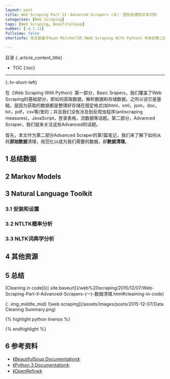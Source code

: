 ```yaml
---
layout: post
title: Web Scraping Part II：Advanced Scrapers (五)：图形处理和文本识别
categories: [Web Scraping]
tags: [Web Scraping, BeaufitulSoup]
number: [-4.1.11]
fullview: false
shortinfo: 本文是基于Ryan Mitchell的《Web Scraping With Pyhton》书本的第二部分Advanced Scraper的第1篇笔记，。

---
```

目录
{:.article_content_title}


* TOC
{:toc}

---
{:.hr-short-left}


在《Web Scraping With Python》第一部分，Basic Srapers，我们覆盖了Web Scraping的基础部分，即如何获取数据，解析数据和存储数据。之所以说它是基础，是因为获取的数据都是整理好存储在既定格式(如html，xml，json，doc，txt，pdf，csv等)里的；并且我们没有涉及到反爬虫程序(antiscraping measures)，JavaScript，登录表格，流数据等话题。第二部分，Advanced Scraper，我们就来关注这些Advanced的话题。

首先，本文作为第二部分Advanced Scraper的第1篇笔记，我们来了解下如何从将**原始数据**清理，规范化以成为我们需要的数据，即**数据清理**。

## 1 总结数据 ##


## 2 Markov Models ##


## 3 Natural Language Toolkit ##

### 3.1 安装和设置 ###

### 3.2 NTLTK概率分析 ###

### 3.3 NLTK词典学分析 ###

## 4 其他资源 ##

## 5 总结 ##

[Cleaning in code]({{ site.baseurl}}/web%20scraping/2015/12/07/Web-Scraping-Part-II-Advanced-Scrapers-(一)-数据清理.html#cleaining-in-code)

{: .img_middle_mid}
![web scraping](/assets/images/posts/2015-12-07/Data Cleaning Summary.png)

{% highlight python linenos %}

{% endhighlight %}

## 6 参考资料 ##

- [《BeautifulSoup Documentation》](https://www.crummy.com/software/BeautifulSoup/bs4/doc/);
- [《Python 3 Documentation》](https://docs.python.org/3/);
- [《OpenRefine》](http://openrefine.org/);



